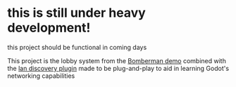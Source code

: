 this is still under heavy development! 
=============
this project should be functional in coming days

This project is the lobby system from the [Bomberman demo](https://godotengine.org/asset-library/asset/139) combined with the [lan discovery plugin](https://github.com/Wavesonics/LANServerBroadcast)  made to be plug-and-play to aid in learning Godot's networking capabilities

